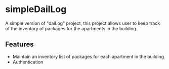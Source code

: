 # simpleDailLog
A simple version of "daiLog" project, this project allows user to keep track of the inventory of packages for the apartments in the building.

## Features
- Maintain an inventory list of packages for each apartment in the building
- Authentication 
